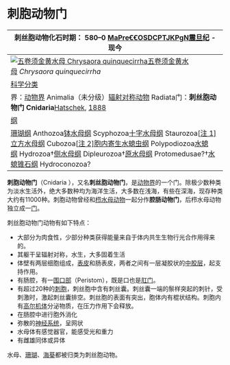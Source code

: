 # 刺胞动物门

| 刺丝胞动物化石时期： 580–0 [Ma](https://zh.wikipedia.org/wiki/%E7%99%BE%E4%B8%87%E5%B9%B4)[PreꞒ](https://zh.wikipedia.org/wiki/%E5%89%8D%E5%AF%92%E6%AD%A6%E7%BA%AA)[Ꞓ](https://zh.wikipedia.org/wiki/%E5%AF%92%E6%AD%A6%E7%BA%AA)[O](https://zh.wikipedia.org/wiki/%E5%A5%A5%E9%99%B6%E7%BA%AA)[S](https://zh.wikipedia.org/wiki/%E5%BF%97%E7%95%99%E7%B4%80)[D](https://zh.wikipedia.org/wiki/%E6%B3%A5%E7%9B%86%E7%BA%AA)[C](https://zh.wikipedia.org/wiki/%E7%9F%B3%E7%82%AD%E7%BA%AA)[P](https://zh.wikipedia.org/wiki/%E4%BA%8C%E5%8F%A0%E7%BA%AA)[T](https://zh.wikipedia.org/wiki/%E4%B8%89%E5%8F%A0%E7%BA%AA)[J](https://zh.wikipedia.org/wiki/%E4%BE%8F%E7%BD%97%E7%BA%AA)[K](https://zh.wikipedia.org/wiki/%E7%99%BD%E5%9E%A9%E7%BA%AA)[Pg](https://zh.wikipedia.org/wiki/%E5%8F%A4%E8%BF%91%E7%BA%AA)[N](https://zh.wikipedia.org/wiki/%E6%96%B0%E8%BF%91%E7%BA%AA)[震旦纪](https://zh.wikipedia.org/wiki/%E9%9C%87%E6%97%A6%E7%B4%80) - 现今 |
| ---------------------------------------- |
| [![五卷须金黄水母 Chrysaora quinquecirrha](https://upload.wikimedia.org/wikipedia/commons/thumb/3/36/Sea_nettles.jpg/250px-Sea_nettles.jpg)](https://zh.wikipedia.org/wiki/File:Sea_nettles.jpg)[五卷须金黄水母](https://zh.wikipedia.org/w/index.php?title=%E4%BA%94%E5%8D%B7%E9%AC%9A%E9%87%91%E9%BB%83%E6%B0%B4%E6%AF%8D&action=edit&redlink=1) *Chrysaora quinquecirrha* |
| [科学分类](https://zh.wikipedia.org/wiki/%E7%A7%91%E5%AD%B8%E5%88%86%E9%A1%9E) |
| 界：[动物界](https://zh.wikipedia.org/wiki/%E5%8B%95%E7%89%A9%E7%95%8C) Animalia（未分级）[辐射对称动物](https://zh.wikipedia.org/wiki/%E8%BC%BB%E5%B0%84%E5%B0%8D%E7%A8%B1%E5%8B%95%E7%89%A9) Radiata门：**刺丝胞动物门 Cnidaria**[Hatschek](https://zh.wikipedia.org/w/index.php?title=Berthold_Hatschek&action=edit&redlink=1), [1888](https://zh.wikipedia.org/wiki/1888%E5%B9%B4) |
| [纲](https://zh.wikipedia.org/wiki/%E7%BA%B2) |
| [珊瑚纲](https://zh.wikipedia.org/wiki/%E7%8F%8A%E7%91%9A%E7%BA%B2) Anthozoa[钵水母纲](https://zh.wikipedia.org/wiki/%E7%BC%BD%E6%B0%B4%E6%AF%8D%E7%B6%B1) Scyphozoa[十字水母纲](https://zh.wikipedia.org/w/index.php?title=%E5%8D%81%E5%AD%97%E6%B0%B4%E6%AF%8D%E7%B6%B1&action=edit&redlink=1) Staurozoa[[注 1\]](https://zh.wikipedia.org/wiki/%E5%88%BA%E8%83%9E%E5%8B%95%E7%89%A9%E9%96%80#cite_note-2)[立方水母纲](https://zh.wikipedia.org/wiki/%E7%AB%8B%E6%96%B9%E6%B0%B4%E6%AF%8D%E7%B6%B1) Cubozoa[[注 2\]](https://zh.wikipedia.org/wiki/%E5%88%BA%E8%83%9E%E5%8B%95%E7%89%A9%E9%96%80#cite_note-3)[胞内寄生水螅虫纲](https://zh.wikipedia.org/w/index.php?title=%E8%83%9E%E5%86%85%E5%AF%84%E7%94%9F%E6%B0%B4%E8%9E%85%E8%99%AB%E7%BA%B2&action=edit&redlink=1) Polypodiozoa[水螅纲](https://zh.wikipedia.org/wiki/%E6%B0%B4%E8%9E%85%E7%BA%B2) Hydrozoa†[侧水母纲](https://zh.wikipedia.org/wiki/%E5%81%B4%E6%B0%B4%E6%AF%8D%E7%B6%B1) Dipleurozoa†[原水母纲](https://zh.wikipedia.org/wiki/%E5%8E%9F%E6%B0%B4%E6%AF%8D%E7%B6%B1) Protomedusae?†[水螅锥石纲](https://zh.wikipedia.org/w/index.php?title=%E6%B0%B4%E8%9E%85%E9%8C%90%E7%9F%B3%E7%B6%B1&action=edit&redlink=1) Hydroconozoa? |

**刺胞动物门**（Cnidaria ），又名**刺丝胞动物门**，是[动物界](https://zh.wikipedia.org/wiki/%E5%8A%A8%E7%89%A9%E7%95%8C)的一个门。除极少数种类为淡水生活外，绝大多数种均为海洋生活，大多数在浅海，有些在深海，现存种类大约有11000种。刺胞动物曾经和[栉水母动物](https://zh.wikipedia.org/wiki/%E6%A0%89%E6%B0%B4%E6%AF%8D%E5%8A%A8%E7%89%A9)一起分作**腔肠动物门**，后栉水母动物独立成一[门](https://zh.wikipedia.org/wiki/%E9%96%80_(%E7%94%9F%E7%89%A9))。

刺丝胞动物门动物有如下特点：

- 大部分为肉食性，少部分种类获得能量来自于体内共生生物行光合作用得来的。
- 其躯干呈辐射对称，水生，大多固着生活
- 体壁有两层细胞组成，[表皮](https://zh.wikipedia.org/wiki/%E8%A1%A8%E7%9A%AE)和肠表皮，两者之间有一层凝胶状的[中胶层](https://zh.wikipedia.org/wiki/%E4%B8%AD%E8%83%B6%E5%B1%82)，起支持作用。
- 有肠腔，有一[围口部](https://zh.wikipedia.org/w/index.php?title=%E5%9B%B4%E5%8F%A3%E9%83%A8&action=edit&redlink=1)（Peristom），既是口也是[肛门](https://zh.wikipedia.org/wiki/%E8%82%9B%E9%97%A8)。
- 有超过20种的[刺胞](https://zh.wikipedia.org/w/index.php?title=%E5%88%BA%E8%83%9E&action=edit&redlink=1)，刺丝胞中含有刺丝囊。刺丝囊一端的鬃样突起的刺针，受刺激时，激起刺丝囊排空。刺丝胞的表面有突出，胞体内有棍状结构。刺胞内有[高尔机体](https://zh.wikipedia.org/wiki/%E9%AB%98%E5%B0%94%E6%9C%BA%E4%BD%93)分泌物质，在压力作用下会释放。
- 在肠腔中进行胞外消化
- 弥散的[神经系统](https://zh.wikipedia.org/wiki/%E7%A5%9E%E7%BB%8F%E7%B3%BB%E7%BB%9F)，呈网状
- 水母体有感觉器官，能感受光和重力
- 有雌雄同体或异体

水母、[珊瑚](https://zh.wikipedia.org/wiki/%E7%8F%8A%E7%91%9A)、[海葵](https://zh.wikipedia.org/wiki/%E6%B5%B7%E8%91%B5)都被归类为刺丝胞动物。